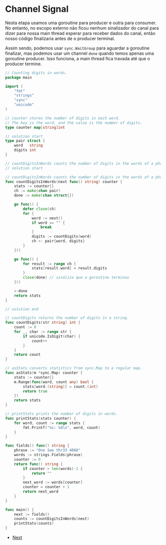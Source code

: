 # Channel Signal

Nesta etapa usamos uma goroutine para producer e outra para consumer. No entanto, no escopo externo não ficou nenhum sinalizador do canal para dizer para nossa main thread esperar para receber dados do canal, então nosso código finalizaria antes de o producer terminal.

Assim sendo, podemos usar `sync.WaitGroup` para aguardar a goroutine finalizar, mas podemos usar um channel `done` quando temos apenas uma goroutine producer. Isso funciona, a main thread fica travada até que o producer termine.

```go
// Counting digits in words.
package main

import (
	"fmt"
	"strings"
	"sync"
	"unicode"
)

// counter stores the number of digits in each word.
// The key is the word, and the value is the number of digits.
type counter map[string]int

// solution start
type pair struct {
	word   string
	digits int
}

// countDigitsInWords counts the number of digits in the words of a phrase.
// solution start

// countDigitsInWords counts the number of digits in the words of a phrase.
func countDigitsInWords(next func() string) counter {
	stats := counter{}
	ch := make(chan pair)
	done := make(chan struct{})

	go func() {
		defer close(ch)
		for {
			word := next()
			if word == "" {
				break
			}
			digits := countDigits(word)
			ch <- pair{word, digits}
		}
	}()

	go func() {
		for result := range ch {
			stats[result.word] = result.digits
		}
		close(done) // sinaliza que a goroutine terminou
	}()

	<-done
	return stats
}

// solution end

// countDigits returns the number of digits in a string.
func countDigits(str string) int {
	count := 0
	for _, char := range str {
		if unicode.IsDigit(char) {
			count++
		}
	}
	return count
}

// asStats converts statistics from sync.Map to a regular map.
func asStats(m *sync.Map) counter {
	stats := counter{}
	m.Range(func(word, count any) bool {
		stats[word.(string)] = count.(int)
		return true
	})
	return stats
}

// printStats prints the number of digits in words.
func printStats(stats counter) {
	for word, count := range stats {
		fmt.Printf("%s: %d\n", word, count)
	}
}

func fields() func() string {
	phrase := "0ne 1wo thr33 4068"
	words := strings.Fields(phrase)
	counter := 0
	return func() string {
		if counter > len(words)-1 {
			return ""
		}
		next_word := words[counter]
		counter = counter + 1
		return next_word
	}
}

func main() {
	next := fields()
	counts := countDigitsInWords(next)
	printStats(counts)
}
```

- [Next](part9.md)